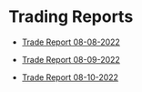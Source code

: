 # Trading Reports


- [Trade Report 08-08-2022](TradeReport_08-08-2022.md)

- [Trade Report 08-09-2022](TradeReport_08-09-2022.md)

- [Trade Report 08-10-2022](TradeReport_08-10-2022.md)
